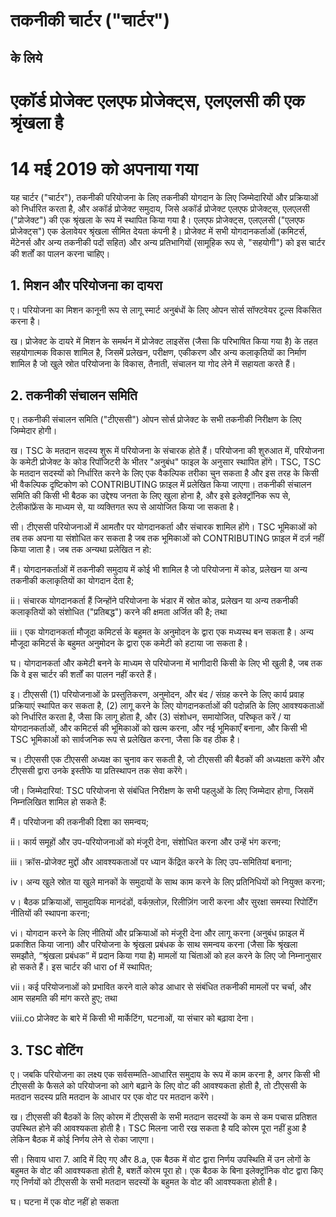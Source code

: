 # तकनीकी चार्टर ("चार्टर")
## के लिये
# एकॉर्ड प्रोजेक्ट एलएफ प्रोजेक्ट्स, एलएलसी की एक श्रृंखला है
# 14 मई 2019 को अपनाया गया

यह चार्टर ("चार्टर"), तकनीकी परियोजना के लिए तकनीकी योगदान के लिए जिम्मेदारियों और प्रक्रियाओं को निर्धारित करता है, और अकॉर्ड प्रोजेक्ट समुदाय, जिसे अकॉर्ड प्रोजेक्ट एलएफ प्रोजेक्ट्स, एलएलसी ("प्रोजेक्ट") की एक श्रृंखला के रूप में स्थापित किया गया है। एलएफ प्रोजेक्ट्स, एलएलसी ("एलएफ प्रोजेक्ट्स") एक डेलावेयर श्रृंखला सीमित देयता कंपनी है। प्रोजेक्ट में सभी योगदानकर्ताओं (कमिटर्स, मेंटेनर्स और अन्य तकनीकी पदों सहित) और अन्य प्रतिभागियों (सामूहिक रूप से, "सहयोगी") को इस चार्टर की शर्तों का पालन करना चाहिए।

## 1. मिशन और परियोजना का दायरा
ए। परियोजना का मिशन कानूनी रूप से लागू स्मार्ट अनुबंधों के लिए ओपन सोर्स सॉफ्टवेयर टूल्स विकसित करना है।

ख। प्रोजेक्ट के दायरे में मिशन के समर्थन में प्रोजेक्ट लाइसेंस (जैसा कि परिभाषित किया गया है) के तहत सहयोगात्मक विकास शामिल है, जिसमें प्रलेखन, परीक्षण, एकीकरण और अन्य कलाकृतियों का निर्माण शामिल है जो खुले स्रोत परियोजना के विकास, तैनाती, संचालन या गोद लेने में सहायता करते हैं।

## 2. तकनीकी संचालन समिति
ए। तकनीकी संचालन समिति ("टीएससी") ओपन सोर्स प्रोजेक्ट के सभी तकनीकी निरीक्षण के लिए जिम्मेदार होगी।

ख। TSC के मतदान सदस्य शुरू में परियोजना के संचारक होते हैं। परियोजना की शुरुआत में, परियोजना के कमेटी प्रोजेक्ट के कोड रिपॉजिटरी के भीतर "अनुबंध" फाइल के अनुसार स्थापित होंगे। TSC, TSC के मतदान सदस्यों को निर्धारित करने के लिए एक वैकल्पिक तरीका चुन सकता है और इस तरह के किसी भी वैकल्पिक दृष्टिकोण को CONTRIBUTING फ़ाइल में प्रलेखित किया जाएगा। तकनीकी संचालन समिति की किसी भी बैठक का उद्देश्य जनता के लिए खुला होना है, और इसे इलेक्ट्रॉनिक रूप से, टेलीकांफ्रेंस के माध्यम से, या व्यक्तिगत रूप से आयोजित किया जा सकता है।

सी। टीएससी परियोजनाओं में आमतौर पर योगदानकर्ता और संचारक शामिल होंगे। TSC भूमिकाओं को तब तक अपना या संशोधित कर सकता है जब तक भूमिकाओं को CONTRIBUTING फ़ाइल में दर्ज़ नहीं किया जाता है। जब तक अन्यथा प्रलेखित न हो:

मैं। योगदानकर्ताओं में तकनीकी समुदाय में कोई भी शामिल है जो परियोजना में कोड, प्रलेखन या अन्य तकनीकी कलाकृतियों का योगदान देता है;

ii। संचारक योगदानकर्ता हैं जिन्होंने परियोजना के भंडार में स्रोत कोड, प्रलेखन या अन्य तकनीकी कलाकृतियों को संशोधित ("प्रतिबद्ध") करने की क्षमता अर्जित की है; तथा

iii। एक योगदानकर्ता मौजूदा कमिटर्स के बहुमत के अनुमोदन के द्वारा एक मध्यस्थ बन सकता है। अन्य मौजूदा कमिटर्स के बहुमत अनुमोदन के द्वारा एक कमेटी को हटाया जा सकता है।

घ। योगदानकर्ता और कमेटी बनने के माध्यम से परियोजना में भागीदारी किसी के लिए भी खुली है, जब तक कि वे इस चार्टर की शर्तों का पालन नहीं करते हैं।

इ। टीएससी (1) परियोजनाओं के प्रस्तुतिकरण, अनुमोदन, और बंद / संग्रह करने के लिए कार्य प्रवाह प्रक्रियाएं स्थापित कर सकता है, (2) लागू करने के लिए योगदानकर्ताओं की पदोन्नति के लिए आवश्यकताओं को निर्धारित करता है, जैसा कि लागू होता है, और (3) संशोधन, समायोजित, परिष्कृत करें / या योगदानकर्ताओं, और कमिटर्स की भूमिकाओं को खत्म करना, और नई भूमिकाएँ बनाना, और किसी भी TSC भूमिकाओं को सार्वजनिक रूप से प्रलेखित करना, जैसा कि वह ठीक है।

च। टीएससी एक टीएससी अध्यक्ष का चुनाव कर सकती है, जो टीएससी की बैठकों की अध्यक्षता करेंगे और टीएससी द्वारा उनके इस्तीफे या प्रतिस्थापन तक सेवा करेंगे।

जी। जिम्मेदारियां: TSC परियोजना से संबंधित निरीक्षण के सभी पहलुओं के लिए जिम्मेदार होगा, जिसमें निम्नलिखित शामिल हो सकते हैं:

मैं। परियोजना की तकनीकी दिशा का समन्वय;

ii। कार्य समूहों और उप-परियोजनाओं को मंजूरी देना, संशोधित करना और उन्हें भंग करना;

iii। क्रॉस-प्रोजेक्ट मुद्दों और आवश्यकताओं पर ध्यान केंद्रित करने के लिए उप-समितियां बनाना;

iv। अन्य खुले स्रोत या खुले मानकों के समुदायों के साथ काम करने के लिए प्रतिनिधियों को नियुक्त करना;

v। बैठक प्रक्रियाओं, सामुदायिक मानदंडों, वर्कफ़्लोज़, रिलीज़िंग जारी करना और सुरक्षा समस्या रिपोर्टिंग नीतियों की स्थापना करना;

vi। योगदान करने के लिए नीतियों और प्रक्रियाओं को मंजूरी देना और लागू करना (अनुबंध फ़ाइल में प्रकाशित किया जाना) और परियोजना के श्रृंखला प्रबंधक के साथ समन्वय करना (जैसा कि श्रृंखला समझौते, “श्रृंखला प्रबंधक” में प्रदान किया गया है) मामलों या चिंताओं को हल करने के लिए जो निम्नानुसार हो सकते हैं। इस चार्टर की धारा of में स्थापित;

vii। कई परियोजनाओं को प्रभावित करने वाले कोड आधार से संबंधित तकनीकी मामलों पर चर्चा, और आम सहमति की मांग करते हुए; तथा

viii.co प्रोजेक्ट के बारे में किसी भी मार्केटिंग, घटनाओं, या संचार को बढ़ावा देना।

## 3. TSC वोटिंग
ए। जबकि परियोजना का लक्ष्य एक सर्वसम्मति-आधारित समुदाय के रूप में काम करना है, अगर किसी भी टीएससी के फैसले को परियोजना को आगे बढ़ाने के लिए वोट की आवश्यकता होती है, तो टीएससी के मतदान सदस्य प्रति मतदान के आधार पर एक वोट पर मतदान करेंगे।

ख। टीएससी की बैठकों के लिए कोरम में टीएससी के सभी मतदान सदस्यों के कम से कम पचास प्रतिशत उपस्थित होने की आवश्यकता होती है। TSC मिलना जारी रख सकता है यदि कोरम पूरा नहीं हुआ है लेकिन बैठक में कोई निर्णय लेने से रोका जाएगा।

सी। सिवाय धारा 7. आदि में दिए गए और 8.a, एक बैठक में वोट द्वारा निर्णय उपस्थिति में उन लोगों के बहुमत के वोट की आवश्यकता होती है, बशर्ते कोरम पूरा हो। एक बैठक के बिना इलेक्ट्रॉनिक वोट द्वारा किए गए निर्णयों को टीएससी के सभी मतदान सदस्यों के बहुमत के वोट की आवश्यकता होती है।

घ। घटना में एक वोट नहीं हो सकता
